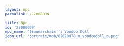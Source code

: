 ```yaml
---
layout: npc
permalink: /27000039

title: Npc
id: '27000039'
npc_name: 'Beaumarchais''s Voodoo Doll'
icon_url: 'portrait/mob/02020078_m_voodoodoll_p.png'
---
```


